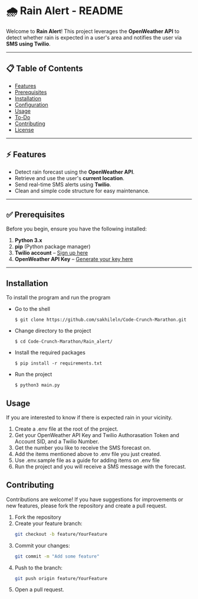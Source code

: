 # 🌧️ Rain Alert - README

Welcome to **Rain Alert**! This project leverages the **OpenWeather API** to detect whether rain is expected in a user's area and notifies the user via **SMS using Twilio**.

---

## 📋 Table of Contents  
- [Features](#features)  
- [Prerequisites](#prerequisites)  
- [Installation](#installation)  
- [Configuration](#configuration)  
- [Usage](#usage)  
- [To-Do](#to-do)  
- [Contributing](#contributing)  
- [License](#license)

---

## ⚡ Features  
- Detect rain forecast using the **OpenWeather API**.  
- Retrieve and use the user's **current location**.  
- Send real-time SMS alerts using **Twilio**.  
- Clean and simple code structure for easy maintenance.

---

## ✅ Prerequisites  
Before you begin, ensure you have the following installed:

1. **Python 3.x**  
2. **pip** (Python package manager)  
3. **Twilio account** – [Sign up here](https://www.twilio.com/try-twilio)  
4. **OpenWeather API Key** – [Generate your key here](https://openweathermap.org/api)

---

## Installation
To install the program and run the program
- Go to the shell 
    ```shell
    $ git clone https://github.com/sakhileln/Code-Crunch-Marathon.git
    ```
- Change directory to the project
    ```shell
    $ cd Code-Crunch-Marathon/Rain_alert/
    ```
- Install the required packages
    ```shell
    $ pip install -r requirements.txt
    ```
- Run the project
    ```shell
    $ python3 main.py
    ```
## Usage
If you are interested to know if there is expected rain in your vicinity.
1. Create a .env file at the root of the project.
2. Get your OpenWeather API Key and Twilio Authorasation Token and Account SID, and a Twilio Number.
3. Get the number you like to receive the SMS forecast on.
4. Add the items mentioned above to .env file you just created.
5. Use .env.sample file as a guide for adding items on .env file
6. Run the project and you will receive a SMS message with the forecast.

## Contributing
Contributions are welcome! If you have suggestions for improvements or new features, please fork the repository and create a pull request.
1. Fork the repository
2. Create your feature branch:
   ```bash
   git checkout -b feature/YourFeature
   ```
3. Commit your changes:
   ```bash
   git commit -m "Add some feature"
   ```
4. Push to the branch:
   ```bash
   git push origin feature/YourFeature
   ```
5. Open a pull request.